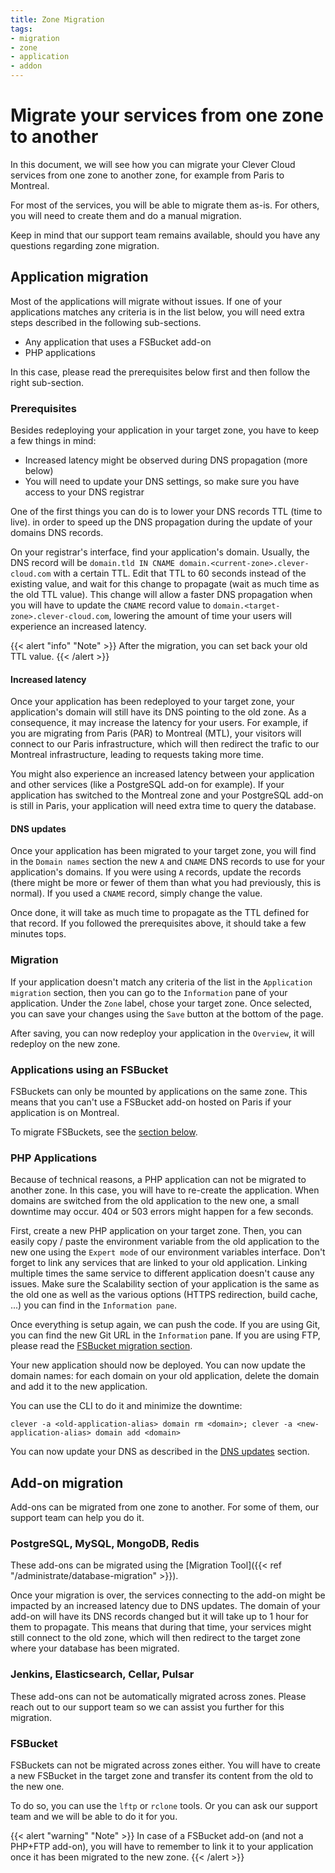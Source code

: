 ```yaml
---
title: Zone Migration
tags:
- migration
- zone
- application
- addon
---
```


# Migrate your services from one zone to another

In this document, we will see how you can migrate your Clever Cloud services from one zone to another zone, for example from Paris to Montreal.

For most of the services, you will be able to migrate them as-is. For others, you will need to create them and do a manual migration.

Keep in mind that our support team remains available, should you have any questions regarding zone migration.

## Application migration

Most of the applications will migrate without issues. If one of your applications matches any criteria is in the list below, you will need extra steps
described in the following sub-sections.

- Any application that uses a FSBucket add-on
- PHP applications

In this case, please read the prerequisites below first and then follow the right sub-section.

### Prerequisites

Besides redeploying your application in your target zone, you have to keep a few things in mind:
- Increased latency might be observed during DNS propagation (more below)
- You will need to update your DNS settings, so make sure you have access to your DNS registrar

One of the first things you can do is to lower your DNS records TTL (time to live). in order to speed up the DNS propagation during the update of your domains DNS records.

On your registrar's interface, find your application's domain. Usually, the DNS record will be `domain.tld IN CNAME domain.<current-zone>.clever-cloud.com` with a certain TTL.
Edit that TTL to 60 seconds instead of the existing value, and wait for this change to propagate (wait as much time as the old TTL value). This change will allow a faster DNS propagation when
you will have to update the `CNAME` record value to `domain.<target-zone>.clever-cloud.com`, lowering the amount of time your users will experience an increased latency.

{{< alert "info" "Note" >}}
After the migration, you can set back your old TTL value.
{{< /alert >}}

#### Increased latency

Once your application has been redeployed to your target zone, your application's domain will still have its DNS pointing to the old zone. As a consequence, it
may increase the latency for your users. For example, if you are migrating from Paris (PAR) to Montreal (MTL), your visitors will connect to our Paris infrastructure, which will
then redirect the trafic to our Montreal infrastructure, leading to requests taking more time.

You might also experience an increased latency between your application and other services (like a PostgreSQL add-on for example). If your application has switched to the Montreal zone
and your PostgreSQL add-on is still in Paris, your application will need extra time to query the database.

#### DNS updates

Once your application has been migrated to your target zone, you will find in the `Domain names` section the new `A` and `CNAME` DNS records to use for your application's domains.
If you were using `A` records, update the records (there might be more or fewer of them than what you had previously, this is normal). If you used a `CNAME` record, simply change the value.

Once done, it will take as much time to propagate as the TTL defined for that record. If you followed the prerequisites above, it should take a few minutes tops.

### Migration

If your application doesn't match any criteria of the list in the `Application migration` section, then you can go to the `Information` pane of your application. Under the `Zone` label, chose your target zone.
Once selected, you can save your changes using the `Save` button at the bottom of the page.

After saving, you can now redeploy your application in the `Overview`, it will redeploy on the new zone.

### Applications using an FSBucket

FSBuckets can only be mounted by applications on the same zone. This means that you can't use a FSBucket add-on hosted on Paris if your application is on Montreal.

To migrate FSBuckets, see the [section below](#fsbucket).

### PHP Applications

Because of technical reasons, a PHP application can not be migrated to another zone. In this case, you will have to re-create the application.
When domains are switched from the old application to the new one, a small downtime may occur. 404 or 503 errors might happen for a few seconds.

First, create a new PHP application on your target zone.
Then, you can easily copy / paste the environment variable from the old application to the new one using the `Expert mode` of our environment variables interface.
Don't forget to link any services that are linked to your old application. Linking multiple times the same service to different application doesn't cause any issues.
Make sure the Scalability section of your application is the same as the old one as well as the various options (HTTPS redirection, build cache, ...) you can find in the `Information pane`.

Once everything is setup again, we can push the code. If you are using Git, you can find the new Git URL in the `Information` pane.
If you are using FTP, please read the [FSBucket migration section](#fsbucket).

Your new application should now be deployed. You can now update the domain names: for each domain on your old application, delete the domain and add it to the new application.

You can use the CLI to do it and minimize the downtime:

```shell
clever -a <old-application-alias> domain rm <domain>; clever -a <new-application-alias> domain add <domain>
```

You can now update your DNS as described in the [DNS updates](#dns-updates) section.

## Add-on migration

Add-ons can be migrated from one zone to another. For some of them, our support team can help you do it.

### PostgreSQL, MySQL, MongoDB, Redis

These add-ons can be migrated using the [Migration Tool]({{< ref "/administrate/database-migration" >}}).

Once your migration is over, the services connecting to the add-on might be impacted by an increased latency due to DNS updates. The domain of your add-on will have its DNS records
changed but it will take up to 1 hour for them to propagate. This means that during that time, your services might still connect to the old zone, which will then redirect to the target zone
where your database has been migrated.

### Jenkins, Elasticsearch, Cellar, Pulsar

These add-ons can not be automatically migrated across zones. Please reach out to our support team so we can assist you further for this migration.

### FSBucket

FSBuckets can not be migrated across zones either. You will have to create a new FSBucket in the target zone and transfer its content from the old to the new one.

To do so, you can use the `lftp` or `rclone` tools. Or you can ask our support team and we will be able to do it for you.

{{< alert "warning" "Note" >}}
In case of a FSBucket add-on (and not a PHP+FTP add-on), you will have to remember to link it to your application once it has been migrated to the new zone.
{{< /alert >}}

